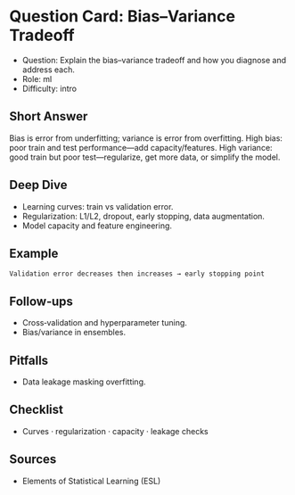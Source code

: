 # Question Card: Bias–Variance Tradeoff

- Question: Explain the bias–variance tradeoff and how you diagnose and address each.
- Role: ml
- Difficulty: intro

## Short Answer
Bias is error from underfitting; variance is error from overfitting. High bias: poor train and test performance—add capacity/features. High variance: good train but poor test—regularize, get more data, or simplify the model.

## Deep Dive
- Learning curves: train vs validation error.
- Regularization: L1/L2, dropout, early stopping, data augmentation.
- Model capacity and feature engineering.

## Example
```text
Validation error decreases then increases → early stopping point
```

## Follow‑ups
- Cross‑validation and hyperparameter tuning.
- Bias/variance in ensembles.

## Pitfalls
- Data leakage masking overfitting.

## Checklist
- Curves · regularization · capacity · leakage checks

## Sources
- Elements of Statistical Learning (ESL)

